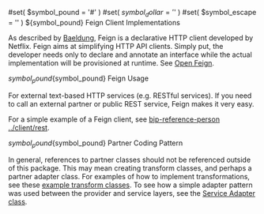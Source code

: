 #set( $symbol_pound = '#' )
#set( $symbol_dollar = '$' )
#set( $symbol_escape = '\' )
${symbol_pound} Feign Client Implementations

As described by [Baeldung](https://www.baeldung.com/intro-to-feign), Feign is a declarative HTTP client developed by Netflix. Feign aims at simplifying HTTP API clients. Simply put, the developer needs only to declare and annotate an interface while the actual implementation will be provisioned at runtime. See [Open Feign](https://github.com/OpenFeign/feign).

${symbol_pound}${symbol_pound} Feign Usage

For external text-based HTTP services (e.g. RESTful services). If you need to call an external partner or public REST service, Feign makes it very easy.

For a simple example of a Feign client, see [bip-reference-person ../client/rest](https://github.com/department-of-veterans-affairs/bip-reference-person/tree/master/bip-reference-person/src/main/java/gov/va/bip/reference/person/client/rest).

${symbol_pound}${symbol_pound} Partner Coding Pattern

In general, references to partner classes should not be referenced outside of this package. This may mean creating transform classes, and perhaps a partner adapter class. For examples of how to implement transformations, see these [example transform classes](https://github.com/department-of-veterans-affairs/bip-reference-person/tree/master/bip-reference-person/src/main/java/gov/va/bip/reference/person/transform/impl). To see how a simple adapter pattern was used between the provider and service layers, see the [Service Adapter class](https://github.com/department-of-veterans-affairs/bip-reference-person/blob/master/bip-reference-person/src/main/java/gov/va/bip/reference/person/api/provider/ServiceAdapter.java).
